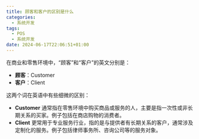 ```yaml
---
title: 顾客和客户的区别是什么
categories:
  - 系统开发
tags:
  - POS
  - 系统开发
date: 2024-06-17T22:06:51+01:00
---
```

在商业和零售环境中，“顾客”和“客户”的英文分别是：

- **顾客**：Customer
- **客户**：Client

这两个词在英语中有些细微的区别：

- **Customer** 通常指在零售环境中购买商品或服务的人，主要是指一次性或非长期关系的买家。例子包括在商店购物的消费者。
- **Client** 更常用于专业服务行业，指的是与提供者有长期关系的客户，通常涉及定制化的服务。例子包括律师事务所、咨询公司等的服务对象。


